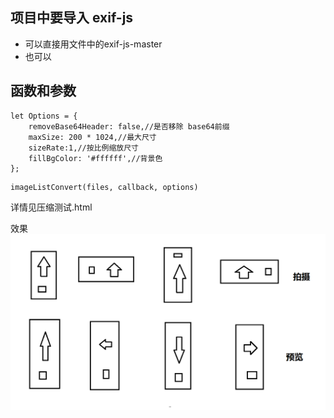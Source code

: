 ## 项目中要导入 exif-js
- 可以直接用文件中的exif-js-master
- 也可以<script src="https://cdn.jsdelivr.net/npm/exif-js"></script>

## 函数和参数
```
let Options = {
    removeBase64Header: false,//是否移除 base64前缀
    maxSize: 200 * 1024,//最大尺寸
    sizeRate:1,//按比例缩放尺寸
    fillBgColor: '#ffffff',//背景色
};
```
```
imageListConvert(files, callback, options) 
```
详情见压缩测试.html


效果
![avatar](./预览图.png)
